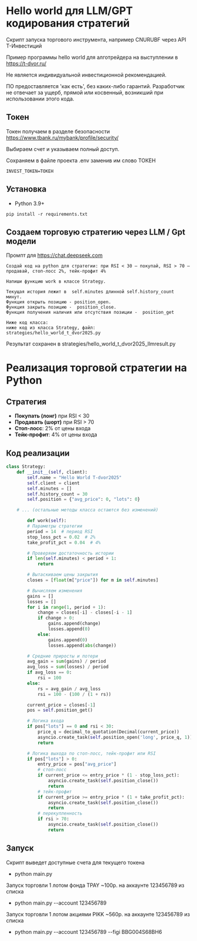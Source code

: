 # Hello world для LLM/GPT кодирования стратегий

Скрипт запуска торгового инструмента, например CNURUBF через API Т-Инвестиций

Пример программы hello world для алготрейдера на выступлении в https://t-dvor.ru/

Не является индивидуальной инвестиционной рекомендацией.

ПО предоставляется 'как есть', без каких-либо гарантий. Разработчик не отвечает за ущерб, прямой или косвенный, возникший при использовании этого кода.


## Токен

Токен получаем в разделе безопасности https://www.tbank.ru/mybank/profile/security/

Выбираем счет и указываем полный доступ.

Сохраняем в файле проекта .env заменив им слово ТОКЕН 
```
INVEST_TOKEN=ТОКЕН
```


## Установка
- Python 3.9+

```
pip install -r requirements.txt
```


## Создаем торговую стратегию через LLM / Gpt модели

Промпт для https://chat.deepseek.com

```
Создай код на python для стратегии: при RSI < 30 – покупай, RSI > 70 – продавай, стоп-лосс 2%, тейк-профит 4%

Напиши функцию work в классе Strategy.

Текущая история лежит в  self.minutes длинной self.history_count минут.
Функция открыть позицию - position_open.
Функция закрыть позицию -  position_close.
Функция получения наличия или отсутствия позиции -  position_get

Ниже код класса:
ниже код из класса Strategy, файл: strategies/hello_world_t_dvor2025.py
```

Результат сохранен в strategies/hello_world_t_dvor2025_llmresult.py


# Реализация торговой стратегии на Python

## Стратегия
- **Покупать (лонг)** при RSI < 30
- **Продавать (шорт)** при RSI > 70
- **Стоп-лосс**: 2% от цены входа
- **Тейк-профит**: 4% от цены входа

## Код реализации

```python
class Strategy:
    def __init__(self, client):
        self.name = "Hello World T-dvor2025"
        self.client = client
        self.minutes = []
        self.history_count = 30
        self.position = {"avg_price": 0, "lots": 0}

    # ... (остальные методы класса остаются без изменений)

        def work(self):
        # Параметры стратегии
        period = 14  # период RSI
        stop_loss_pct = 0.02  # 2%
        take_profit_pct = 0.04  # 4%

        # Проверяем достаточность истории
        if len(self.minutes) < period + 1:
            return

        # Вытаскиваем цены закрытия
        closes = [float(m["price"]) for m in self.minutes]

        # Вычисляем изменения
        gains = []
        losses = []
        for i in range(1, period + 1):
            change = closes[-i] - closes[-i - 1]
            if change > 0:
                gains.append(change)
                losses.append(0)
            else:
                gains.append(0)
                losses.append(abs(change))

        # Средние приросты и потери
        avg_gain = sum(gains) / period
        avg_loss = sum(losses) / period
        if avg_loss == 0:
            rsi = 100
        else:
            rs = avg_gain / avg_loss
            rsi = 100 - (100 / (1 + rs))

        current_price = closes[-1]
        pos = self.position_get()

        # Логика входа
        if pos["lots"] == 0 and rsi < 30:
            price_q = decimal_to_quotation(Decimal(current_price))
            asyncio.create_task(self.position_open('long', price_q, 1))
            return

        # Логика выхода по стоп-лосс, тейк-профит или RSI
        if pos["lots"] > 0:
            entry_price = pos["avg_price"]
            # стоп-лосс
            if current_price <= entry_price * (1 - stop_loss_pct):
                asyncio.create_task(self.position_close())
                return
            # тейк-профит
            if current_price >= entry_price * (1 + take_profit_pct):
                asyncio.create_task(self.position_close())
                return
            # перекупленность
            if rsi > 70:
                asyncio.create_task(self.position_close())
                return
```

## Запуск

Скрипт выведет доступные счета для текущего токена

- python main.py


Запуск торговли 1 лотом фонда TPAY ~100р. на аккаунте 123456789 из списка

- python main.py --account 123456789

Запуск торговли 1 лотом акциями PIKK ~560р. на аккаунте 123456789 из списка

- python main.py --account 123456789 --figi BBG004S68BH6 


